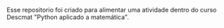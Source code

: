 Esse repositorio foi criado para alimentar uma atividade dentro do curso Descmat "Python aplicado a matemática".
